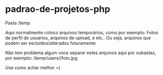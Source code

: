 padrao-de-projetos-php
======================

Pasta /temp

Aqui normalmente coloco arquivos temporários, como por exemplo:
Fotos de perfil de usuarios, arquivos de upload, e etc..
Ou seja, arquivos que podem ser excluidos/alterados futuramente.

Não tem problema algum voce separar estes arquivos aqui por subastas, por exemplo:
/temp/users/<id>/foto.jpg

Use como achar melhor =)